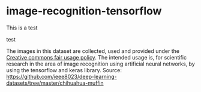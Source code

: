 # image-recognition-tensorflow


This is a test

test

The images in this dataset are collected, used and provided under the [Creative commons fair usage policy](https://guides.library.stonybrook.edu/copyright). The intended usage is, for scientific research in the area of image recognition using artificial neural networks, by using the tensorflow and keras library.
Source: https://github.com/ieee8023/deep-learning-datasets/tree/master/chihuahua-muffin